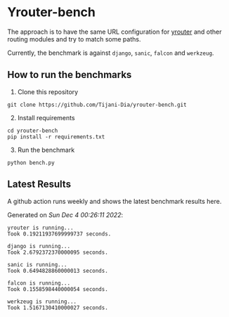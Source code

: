 # Yrouter-bench

The approach is to have the same URL configuration for [yrouter](https://github.com/Tijani-Dia/yrouter) and other routing modules and try to match some paths.

Currently, the benchmark is against `django`, `sanic`, `falcon` and `werkzeug`.

## How to run the benchmarks

1. Clone this repository

```shell
git clone https://github.com/Tijani-Dia/yrouter-bench.git
```

2. Install requirements

```shell
cd yrouter-bench
pip install -r requirements.txt
```

3. Run the benchmark

```shell
python bench.py
```

## Latest Results

A github action runs weekly and shows the latest benchmark results here.

Generated on *Sun Dec  4 00:26:11 2022*:

```shell
yrouter is running...
Took 0.19211937699999737 seconds.

django is running...
Took 2.6792372370000095 seconds.

sanic is running...
Took 0.6494828860000013 seconds.

falcon is running...
Took 0.1558598440000054 seconds.

werkzeug is running...
Took 1.5167130410000027 seconds.

```